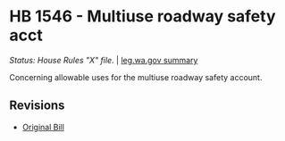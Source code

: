 # HB 1546 - Multiuse roadway safety acct
*Status: House Rules "X" file.* | [leg.wa.gov summary](https://app.leg.wa.gov/billsummary?BillNumber=1546&Year=2021)

Concerning allowable uses for the multiuse roadway safety account.

## Revisions
* [Original Bill](1/)